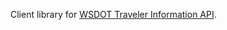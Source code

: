 Client library for [WSDOT Traveler Information API].

[WSDOT Traveler Information API]:http://www.wsdot.wa.gov/Traffic/api/